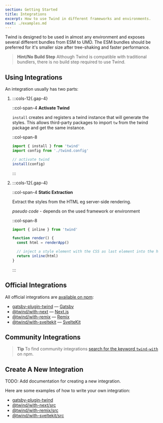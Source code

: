 ```yaml
---
section: Getting Started
title: Integrations
excerpt: How to use Twind in different frameworks and environments.
next: ./examples.md
---
```


Twind is designed to be used in almost any environment and exposes several different bundles from ESM to UMD. The ESM bundles should be preferred for it's smaller size after tree-shaking and faster performance.

> **Hint/No Build Step**
> Although Twind is compatible with traditional bundlers, there is no build step required to use Twind.

## Using Integrations

An integration usually has two parts:

1. :::cols-12{.gap-4}

   ::col-span-4
   **Activate Twind**

   `install` creates and registers a twind instance that will generate the styles. This allows third-party packages to import `tw` from the twind package and get the same instance.

   ::col-span-8

   ```js
   import { install } from 'twind'
   import config from './twind.config'

   // activate twind
   install(config)
   ```

   :::

1. :::cols-12{.gap-4}

   ::col-span-4
   **Static Extraction**

   Extract the styles from the HTML eg server-side rendering.

   _pseudo code_ - depends on the used framework or environment

   ::col-span-8

   ```js
   import { inline } from 'twind'

   function render() {
     const html = renderApp()

     // inject a style element with the CSS as last element into the head
     return inline(html)
   }
   ```

   :::

## Official Integrations

All official integrations are [available on npm](https://www.npmjs.com/search?q=keywords:twind-with):

- [gatsby-plugin-twind](./with-gatsby) — [Gatsby](https://gatsbyjs.com)
- [@twind/with-next](./with-next) — [Next.js](https://nextjs.org)
- [@twind/with-remix](./with-remix) — [Remix](https://remix.run)
- [@twind/with-sveltekit](./with-sveltekit) — [SvelteKit](https://kit.svelte.dev)

## Community Integrations

> **Tip**
> To find community integrations [search for the keyword `twind-with`](https://www.npmjs.com/search?q=keywords:twind-with) on npm.

## Create A New Integration

TODO: Add documentation for creating a new integration.

Here are some examples of how to write your own integration:

- [gatsby-plugin-twind](https://github.com/tw-in-js/twind/blob/main/packages/with-gatsby/src)
- [@twind/with-next/src](https://github.com/tw-in-js/twind/blob/main/packages/with-next/src)
- [@twind/with-remix/src](https://github.com/tw-in-js/twind/blob/main/packages/with-remix/src)
- [@twind/with-sveltekit/src](https://github.com/tw-in-js/twind/blob/main/packages/with-sveltekit/src)
